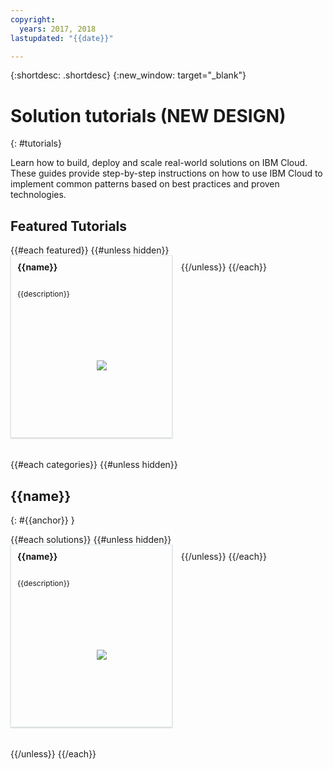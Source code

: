 ```yaml
---
copyright:
  years: 2017, 2018
lastupdated: "{{date}}"

---
```


{:shortdesc: .shortdesc}
{:new_window: target="_blank"}

# Solution tutorials (NEW DESIGN)
{: #tutorials}

Learn how to build, deploy and scale real-world solutions on IBM Cloud. These guides provide step-by-step instructions on how to use IBM Cloud to implement common patterns based on best practices and proven technologies.
<style>
<!--
    .doesNotExist, #doc-content, #single-content {
        width: calc(100% - 8%) !important;
        max-width: calc(100% - 8%) !important;
    }
    aside.side-nav, #topic-toc-wrapper {
        display: none !important;
    }
    .detailContentArea {
        max-width: 100% !important;
    }
    .allCategories {
        display: flex !important;
        flex-direction: row !important;
        flex-wrap: wrap !important;
    }
    .categoryBox {
        flex-grow: 1 !important;
        width: calc(33% - 20px) !important;
        text-decoration: none !important;
        margin: 0 10px 20px 0 !important;
        padding: 20px !important;
        border: 1px #dfe6eb solid !important;
        box-shadow: 0 1px 2px 0 rgba(0, 0, 0, 0.2) !important;
        text-align: center !important;
        text-overflow: ellipsis !important;
        overflow: hidden !important;
    }
    .solutionBoxContainer {}
    .solutionBoxContainer a {
        text-decoration: none !important;
        border: none !important;
    }
    .solutionBox {
        display: inline-block !important;
        width: 100% !important;
        margin: 0 10px 20px 0 !important;
        padding: 10px !important;
        border: 1px #dfe6eb solid !important;
        box-shadow: 0 1px 2px 0 rgba(0, 0, 0, 0.2) !important;
    }
    @media screen and (min-width: 960px) {
        .solutionBox {
        width: calc(50% - 3%) !important;
        }
        .solutionBox.solutionBoxFeatured {
        width: calc(50% - 3%) !important;
        }
        .solutionBoxContent {
        height: 270px !important;
        }
    }
    @media screen and (min-width: 1298px) {
        .solutionBox {
        width: calc(33% - 2%) !important;
        }
        .solutionBoxContent {
        min-height: 270px !important;
        }
    }
    .solutionBox:hover {
        border-color: rgb(136, 151, 162) !important;
    }
    .solutionBoxContent {
        display: flex !important;
        flex-direction: column !important;
    }
    .solutionBoxTitle {
        margin: 0rem !important;
        margin-bottom: 5px !important;
        font-size: 14px !important;
        font-weight: 700 !important;
        line-height: 16px !important;
        height: 37px !important;
        text-overflow: ellipsis !important;
        overflow: hidden !important;
        display: -webkit-box !important;
        -webkit-line-clamp: 2 !important;
        -webkit-box-orient: vertical !important;
    }
    .solutionBoxDescription {
        flex-grow: 1 !important;
        display: flex !important;
        flex-direction: column !important;
    }
    .descriptionContainer {
    }
    .descriptionContainer p {
        margin: 0 !important;
        overflow: hidden !important;
        display: -webkit-box !important;
        -webkit-line-clamp: 4 !important;
        -webkit-box-orient: vertical !important;
        font-size: 12px !important;
        font-weight: 400 !important;
        line-height: 1.5 !important;
        letter-spacing: 0 !important;
        max-height: 70px !important;
    }
    .architectureDiagramContainer {
        flex-grow: 1 !important;
        min-width: 250px !important;
        padding: 0 10px !important;
        text-align: center !important;
        display: flex !important;
        flex-direction: column !important;
        justify-content: center !important;
    }
    .architectureDiagram {
        max-height: 175px !important;
        padding: 5px !important;
        margin: 0 auto !important;
    }
    .tagsContainer {
        display: none !important;
        overflow: hidden !important;
        white-space: nowrap !important;
        text-overflow: ellipsis !important;
        padding-top: 10px !important;
    }
    .tag-filter.category {
        background: #e5ebf5 !important;
        color: #15232c !important;
    }
    .tag-filter {
        padding: 3px 12px !important;
        font-size: 12px !important;
        margin-right: 1px !important;
        border-radius: 10px !important;
        white-space: nowrap !important;
        line-height: 1.8rem !important;
    }
-->
</style>

<!-- <div class="allCategories">
{{#each categories}}
{{#unless hidden}}
    <a class="categoryBox" href="#{{anchor}}">{{name}}</a>
{{/unless}}
{{/each}}
</div> -->

## Featured Tutorials
<div class = "solutionBoxContainer">
    {{#each featured}}
    {{#unless hidden}}
    <a href = "{{url}}">
    <div class = "solutionBox solutionBoxFeatured">
        <div class = "solutionBoxContent">
            <h3 id="{{url}}" class="solutionBoxTitle">
                {{name}}
            </h3>
            <div class="solutionBoxDescription">
                <div class="descriptionContainer">
                    <p>{{description}}</p>
                </div>
                <div class="architectureDiagramContainer">
                    <img class="architectureDiagram" src = "{{imgSrc}}" />
                </div>
            </div>
            <div class="tagsContainer">
                {{#each tags}}
                    <span class="tag-filter category">{{this}}</span>
                {{/each}}
            </div>
        </div>
    </div>
    </a>
    {{/unless}}
    {{/each}}
</div>

{{#each categories}}
{{#unless hidden}}
## {{name}}
{: #{{anchor}} }

<div class = "solutionBoxContainer">
    {{#each solutions}}
    {{#unless hidden}}
    <a href = "{{url}}">
    <div class = "solutionBox">
        <div class = "solutionBoxContent">
            <h3 id="{{url}}" class="solutionBoxTitle">
                {{name}}
            </h3>
            <div class="solutionBoxDescription">
                <div class="descriptionContainer">
                    <p>{{description}}</p>
                </div>
                <div class="architectureDiagramContainer">
                    <img class="architectureDiagram" src = "{{imgSrc}}" />
                </div>
            </div>
            <div class="tagsContainer">
                {{#each tags}}
                    <span class="tag-filter category">{{this}}</span>
                {{/each}}
            </div>
        </div>
    </div>
    </a>
    {{/unless}}
    {{/each}}
</div>

{{/unless}}
{{/each}}
